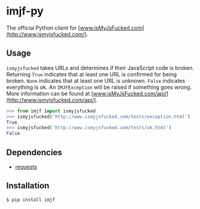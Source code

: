 imjf-py
========

The official Python client for [www.isMyJsFucked.com](http://www.ismyjsfucked.com/).

## Usage
`ismyjsfucked` takes URLs and determines if their JavaScript code is broken. Returning `True` indicates that at least one URL is confirmed for being broken. `None` indicates that at least one URL is unknown. `False` indicates everything is ok. An `IMJFException` will be raised if something goes wrong. More information can be found at [www.isMyJsFucked.com/api/](http://www.ismyjsfucked.com/api/).

```python
>>> from imjf import ismyjsfucked
>>> ismyjsfucked('http://www.ismyjsfucked.com/tests/exception.html')
True
>>> ismyjsfucked('http://www.ismyjsfucked.com/tests/ok.html')
False
```

## Dependencies
* [requests](http://docs.python-requests.org/)

## Installation
```sh
$ pip install imjf
```
